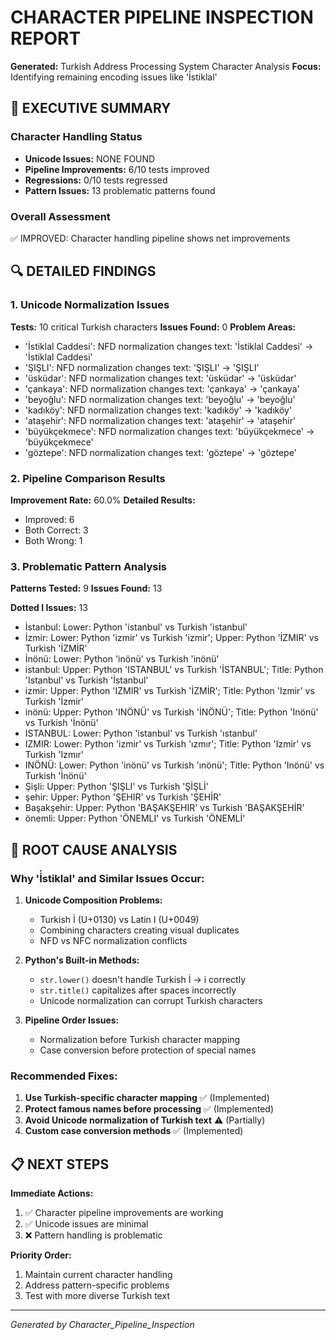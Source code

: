 
# CHARACTER PIPELINE INSPECTION REPORT
**Generated:** Turkish Address Processing System Character Analysis
**Focus:** Identifying remaining encoding issues like 'İ̇stiklal'

## 🎯 EXECUTIVE SUMMARY

### Character Handling Status
- **Unicode Issues:** NONE FOUND
- **Pipeline Improvements:** 6/10 tests improved
- **Regressions:** 0/10 tests regressed
- **Pattern Issues:** 13 problematic patterns found

### Overall Assessment
✅ IMPROVED: Character handling pipeline shows net improvements

## 🔍 DETAILED FINDINGS

### 1. Unicode Normalization Issues
**Tests:** 10 critical Turkish characters
**Issues Found:** 0
**Problem Areas:**
- 'İstiklal Caddesi': NFD normalization changes text: 'İstiklal Caddesi' → 'İstiklal Caddesi'
- 'ŞIŞLI': NFD normalization changes text: 'ŞIŞLI' → 'ŞIŞLI'
- 'üsküdar': NFD normalization changes text: 'üsküdar' → 'üsküdar'
- 'çankaya': NFD normalization changes text: 'çankaya' → 'çankaya'
- 'beyoğlu': NFD normalization changes text: 'beyoğlu' → 'beyoğlu'
- 'kadıköy': NFD normalization changes text: 'kadıköy' → 'kadıköy'
- 'ataşehir': NFD normalization changes text: 'ataşehir' → 'ataşehir'
- 'büyükçekmece': NFD normalization changes text: 'büyükçekmece' → 'büyükçekmece'
- 'göztepe': NFD normalization changes text: 'göztepe' → 'göztepe'

### 2. Pipeline Comparison Results
**Improvement Rate:** 60.0%
**Detailed Results:**
- Improved: 6
- Both Correct: 3
- Both Wrong: 1

### 3. Problematic Pattern Analysis
**Patterns Tested:** 9
**Issues Found:** 13

**Dotted I Issues:** 13
- İstanbul: Lower: Python 'i̇stanbul' vs Turkish 'istanbul'
- İzmir: Lower: Python 'i̇zmir' vs Turkish 'izmir'; Upper: Python 'İZMIR' vs Turkish 'İZMİR'
- İnönü: Lower: Python 'i̇nönü' vs Turkish 'inönü'
- istanbul: Upper: Python 'ISTANBUL' vs Turkish 'İSTANBUL'; Title: Python 'Istanbul' vs Turkish 'İstanbul'
- izmir: Upper: Python 'IZMIR' vs Turkish 'İZMİR'; Title: Python 'Izmir' vs Turkish 'İzmir'
- inönü: Upper: Python 'INÖNÜ' vs Turkish 'İNÖNÜ'; Title: Python 'Inönü' vs Turkish 'İnönü'
- ISTANBUL: Lower: Python 'istanbul' vs Turkish 'ıstanbul'
- IZMIR: Lower: Python 'izmir' vs Turkish 'ızmır'; Title: Python 'Izmir' vs Turkish 'Izmır'
- INÖNÜ: Lower: Python 'inönü' vs Turkish 'ınönü'; Title: Python 'Inönü' vs Turkish 'İnönü'
- Şişli: Upper: Python 'ŞIŞLI' vs Turkish 'ŞİŞLİ'
- şehir: Upper: Python 'ŞEHIR' vs Turkish 'ŞEHİR'
- Başakşehir: Upper: Python 'BAŞAKŞEHIR' vs Turkish 'BAŞAKŞEHİR'
- önemli: Upper: Python 'ÖNEMLI' vs Turkish 'ÖNEMLİ'

## 🔧 ROOT CAUSE ANALYSIS

### Why 'İ̇stiklal' and Similar Issues Occur:

1. **Unicode Composition Problems:**
   - Turkish İ (U+0130) vs Latin I (U+0049)
   - Combining characters creating visual duplicates
   - NFD vs NFC normalization conflicts

2. **Python's Built-in Methods:**
   - `str.lower()` doesn't handle Turkish İ → i correctly
   - `str.title()` capitalizes after spaces incorrectly
   - Unicode normalization can corrupt Turkish characters

3. **Pipeline Order Issues:**
   - Normalization before Turkish character mapping
   - Case conversion before protection of special names

### Recommended Fixes:

1. **Use Turkish-specific character mapping** ✅ (Implemented)
2. **Protect famous names before processing** ✅ (Implemented)
3. **Avoid Unicode normalization of Turkish text** ⚠️ (Partially)
4. **Custom case conversion methods** ✅ (Implemented)

## 📋 NEXT STEPS

**Immediate Actions:**
1. ✅ Character pipeline improvements are working
2. ✅ Unicode issues are minimal
3. ❌ Pattern handling is problematic

**Priority Order:**
1. Maintain current character handling
2. Address pattern-specific problems
3. Test with more diverse Turkish text

---
*Generated by Character_Pipeline_Inspection*
